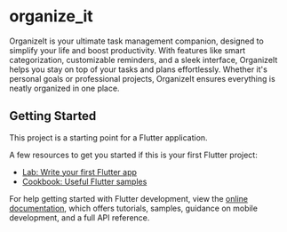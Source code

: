 # organize_it

OrganizeIt is your ultimate task management companion, designed to simplify your life and boost productivity. With features like smart categorization, customizable reminders, and a sleek interface, OrganizeIt helps you stay on top of your tasks and plans effortlessly. Whether it's personal goals or professional projects, OrganizeIt ensures everything is neatly organized in one place.

## Getting Started

This project is a starting point for a Flutter application.

A few resources to get you started if this is your first Flutter project:

- [Lab: Write your first Flutter app](https://docs.flutter.dev/get-started/codelab)
- [Cookbook: Useful Flutter samples](https://docs.flutter.dev/cookbook)

For help getting started with Flutter development, view the
[online documentation](https://docs.flutter.dev/), which offers tutorials,
samples, guidance on mobile development, and a full API reference.
